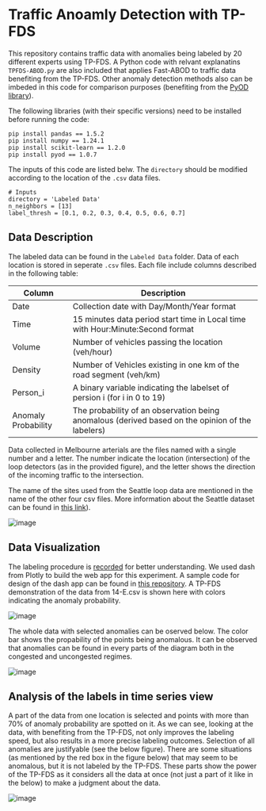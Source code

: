 # Traffic Anoamly Detection with TP-FDS
This repository contains traffic data with anomalies being labeled by 20 different experts using TP-FDS. 
A Python code with relvant explanatins `TPFDS-ABOD.py` are also included that applies Fast-ABOD to traffic data benefiting from the TP-FDS. Other anomaly detection methods also can be imbeded in this code for comparison purposes (benefiting from the [PyOD library](https://pyod.readthedocs.io/en/latest/)).

The following libraries (with their specific versions) need to be installed before running the code:

```
pip install pandas == 1.5.2
pip install numpy == 1.24.1
pip install scikit-learn == 1.2.0
pip install pyod == 1.0.7
```

The inputs of this code are listed belw. The `directory` should be modified according to the location of the `.csv` data files.

```
# Inputs
directory = 'Labeled Data'
n_neighbors = [13]
label_thresh = [0.1, 0.2, 0.3, 0.4, 0.5, 0.6, 0.7]
```


## Data Description

The labeled data can be found in the `Labeled Data` folder. Data of each location is stored in seperate `.csv` files. Each file include columns described in the following table:

| Column  | Description |
| ------------- | ------------- |
| Date  | Collection date with Day/Month/Year format  |
| Time  | 15 minutes data period start time in Local time with Hour:Minute:Second format   |
| Volume  | Number of vehicles passing the location (veh/hour)  |
| Density  | Number of Vehicles existing in one km of the road segment (veh/km)  |
| Person_i  | A binary variable indicating the labelset of persion i (for i in 0 to 19)  |
| Anomaly Probability  | The probability of an observation being anomalous (derived based on the opinion of the labelers)  |



Data collected in Melbourne arterials are the files named with a single number and a letter. The number indicate the location (intersection) of the loop detectors (as in the provided figure), and the letter shows the direction of the incoming traffic to the intersection.   

The name of the sites used from the Seattle loop data are mentioned in the name of the other four csv files. 
More information about the Seattle dataset can be found in [this link](https://github.com/zhiyongc/Seattle-Loop-Data)). 

![image](https://user-images.githubusercontent.com/112522995/211434468-132e50da-4ff4-4a58-805d-857a1decca57.png)


## Data Visualization

The labeling procedure is [recorded](https://youtu.be/I7wv8SyDsaQ) for better understanding. We used dash from Plotly to build the web app for this experiment. A sample code for design of the dash app can be found in [this repository](https://github.com/imaantaheri/anomaly-labeling). 
A TP-FDS demonstration of the data from 14-E.csv is shown here with colors indicating the anomaly probability.

![image](https://user-images.githubusercontent.com/112522995/207738766-6141bff3-89c7-4d29-bc87-699cfd137e17.png)

The whole data with selected anomalies can be oserved below. The color bar shows the propability of the points being anomalous.
It can be observed that anomalies can be found in every parts of the diagram both in the congested and uncongested regimes. 

![image](https://user-images.githubusercontent.com/112522995/211430268-522e30db-fb38-4569-86b9-1e54a31ec1d2.png)

## Analysis of the labels in time series view

A part of the data from one location is selected and points with more than 70% of anomaly probability are spotted on it.
As we can see, looking at the data, with benefiting from the TP-FDS, not only improves the labeling speed, but also results in a more precise labeling outcomes. Selection of all anomalies are justifyable (see the below figure). There are some situations (as mentioned by the red box in the figure below) that may seem to be anomalous, but it is not labeled by the TP-FDS. These parts show the power of the TP-FDS as it considers all the data at once (not just a part of it like in the below) to make a judgment about the data.   

![image](https://user-images.githubusercontent.com/112522995/211432048-dbd49049-33ec-4db6-a45c-64557d0b2795.png)
